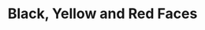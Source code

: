 ---
layout: piece
collection_: small_beading
title: Black, Yellow and Red Faces
id: black-yellow-and-red-faces
media: Fimo sculpted molds, seed beads, paper clay and watercolor
dimensions: A) 3" x 3", B) 2" x 2½", C) 3 x 3½"
description: Peyote stich varying color beads, watercolor paint and acrylic, hand painted paper.
price: A) $15.00, B) $20.00, C) $20.00
date_created: 2009
---